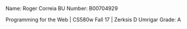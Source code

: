 Name:           Roger Correia
BU Number:      B00704929

Programming for the Web | CS580w Fall 17 | Zerksis D Umrigar
Grade: A
